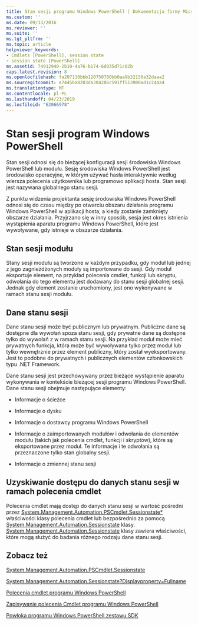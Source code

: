 ```yaml
---
title: Stan sesji programu Windows PowerShell | Dokumentacja firmy Microsoft
ms.custom: ''
ms.date: 09/13/2016
ms.reviewer: ''
ms.suite: ''
ms.tgt_pltfrm: ''
ms.topic: article
helpviewer_keywords:
- Cmdlets [PowerShell], session state
- session state [PowerShell]
ms.assetid: 74912940-2b10-4a76-b174-6d035d71c02b
caps.latest.revision: 8
ms.openlocfilehash: fa207130bbb120750780bb0aa9b32150a32daaa2
ms.sourcegitcommit: e7445ba8203da304286c591ff513900ad1c244a4
ms.translationtype: MT
ms.contentlocale: pl-PL
ms.lasthandoff: 04/23/2019
ms.locfileid: "62066978"
---
```

# <a name="windows-powershell-session-state"></a>Stan sesji program Windows PowerShell

Stan sesji odnosi się do bieżącej konfiguracji sesji środowiska Windows PowerShell lub modułu. Sesję środowiska Windows PowerShell jest środowisko operacyjne, w którym używać hasła interaktywnie według wiersza polecenia użytkownika lub programowo aplikacji hosta. Stan sesji jest nazywana globalnego stanu sesji.

Z punktu widzenia projektanta sesję środowiska Windows PowerShell odnosi się do czasu między po otwarciu obszaru działania programu Windows PowerShell w aplikacji hosta, a kiedy zostanie zamknięty obszarze działania. Przyjrzano się w inny sposób, sesja jest okres istnienia wystąpienia aparatu programu Windows PowerShell, które jest wywoływane, gdy istnieje w obszarze działania.

## <a name="module-session-state"></a>Stan sesji modułu

Stany sesji modułu są tworzone w każdym przypadku, gdy moduł lub jednej z jego zagnieżdżonych moduły są importowane do sesji. Gdy moduł eksportuje element, na przykład polecenia cmdlet, funkcji lub skryptu, odwołania do tego elementu jest dodawany do stanu sesji globalnej sesji. Jednak gdy element zostanie uruchomiony, jest ono wykonywane w ramach stanu sesji modułu.

## <a name="session-state-data"></a>Dane stanu sesji

Dane stanu sesji może być publicznym lub prywatnym. Publiczne dane są dostępne dla wywołań spoza stanu sesji, gdy prywatne dane są dostępne tylko do wywołań z w ramach stanu sesji. Na przykład moduł może mieć prywatnych funkcja, która może być wywoływana tylko przez moduł lub tylko wewnętrznie przez element publiczny, który został wyeksportowany. Jest to podobne do prywatnych i publicznych elementów członkowskich typu .NET Framework.

Dane stanu sesji jest przechowywany przez bieżące wystąpienie aparatu wykonywania w kontekście bieżącej sesji programu Windows PowerShell. Dane stanu sesji obejmuje następujące elementy:

- Informacje o ścieżce

- Informacje o dysku

- Informacje o dostawcy programu Windows PowerShell

- Informacje o zaimportowanych modułów i odwołania do elementów modułu (takich jak polecenia cmdlet, funkcji i skryptów), które są eksportowane przez moduł. Te informacje i te odwołania są przeznaczone tylko stan globalny sesji.

- Informacje o zmiennej stanu sesji

## <a name="accessing-session-state-data-within-cmdlets"></a>Uzyskiwanie dostępu do danych stanu sesji w ramach polecenia cmdlet

Polecenia cmdlet mają dostęp do danych stanu sesji w wartość pośredni przez [System.Management.Automation.PSCmdlet.Sessionstate*](/dotnet/api/System.Management.Automation.PSCmdlet.SessionState) właściwości klasy polecenia cmdlet lub bezpośrednio za pomocą [ System.Management.Automation.Sessionstate](/dotnet/api/System.Management.Automation.SessionState) klasy. [System.Management.Automation.Sessionstate](/dotnet/api/System.Management.Automation.SessionState) klasy zawiera właściwości, które mogą służyć do badania różnego rodzaju dane stanu sesji.

## <a name="see-also"></a>Zobacz też

[System.Management.Automation.PSCmdlet.Sessionstate](/dotnet/api/System.Management.Automation.PSCmdlet.SessionState)

[System.Management.Automation.Sessionstate?Displayproperty=Fullname](/dotnet/api/System.Management.Automation.SessionState)

[Polecenia cmdlet programu Windows PowerShell](./cmdlet-overview.md)

[Zapisywanie polecenia Cmdlet programu Windows PowerShell](./writing-a-windows-powershell-cmdlet.md)

[Powłoka programu Windows PowerShell zestawu SDK](../windows-powershell-reference.md)
